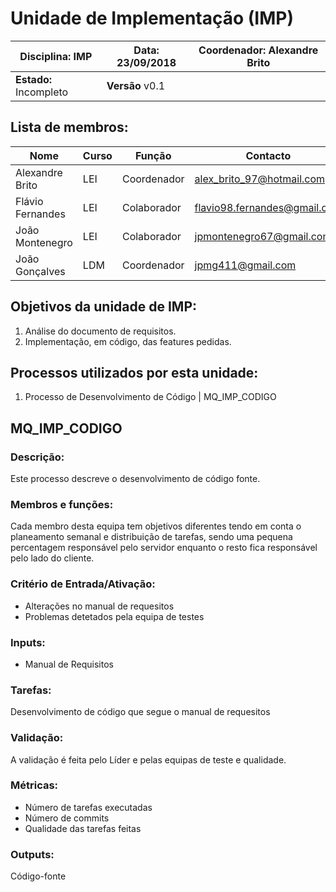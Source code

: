 # **Unidade de Implementação (IMP)**
| Disciplina: IMP | Data: 23/09/2018 | Coordenador: Alexandre Brito |
| - | - | - |
| **Estado:** Incompleto | **Versão** v0.1 |

## **Lista de membros:**
| Nome | Curso | Função | Contacto |
| -    | -     | -      | -        |
| Alexandre Brito  | LEI | Coordenador |alex_brito_97@hotmail.com    |
| Flávio Fernandes | LEI | Colaborador |flavio98.fernandes@gmail.com |
| João Montenegro  | LEI | Colaborador |jpmontenegro67@gmail.com     |
| João Gonçalves   | LDM | Coordenador |jpmg411@gmail.com            |


## Objetivos da unidade de IMP:
1. Análise do documento de requisitos.
2. Implementação, em código, das features pedidas.


## Processos utilizados por esta unidade:
1. Processo de Desenvolvimento de Código | MQ_IMP_CODIGO


## **MQ_IMP_CODIGO**

### Descrição:
Este processo descreve o desenvolvimento de código fonte.


### **Membros e funções:**
Cada membro desta equipa tem objetivos diferentes tendo em conta o planeamento semanal e distribuição de tarefas, sendo uma pequena percentagem responsável pelo servidor enquanto o resto fica responsável pelo lado do cliente.


### **Critério de Entrada/Ativação:**
* Alterações no manual de requesitos
* Problemas detetados pela equipa de testes


### **Inputs:**
* Manual de Requisitos


### **Tarefas:**
Desenvolvimento de código que segue o manual de requesitos 


### **Validação:**
A validação é feita pelo Líder e pelas equipas de teste e qualidade.


### **Métricas:**
* Número de tarefas executadas
* Número de commits
* Qualidade das tarefas feitas


### **Outputs:**
Código-fonte
